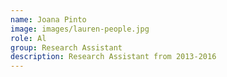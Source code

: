```yaml
---
name: Joana Pinto
image: images/lauren-people.jpg
role: Al
group: Research Assistant
description: Research Assistant from 2013-2016
---
```

